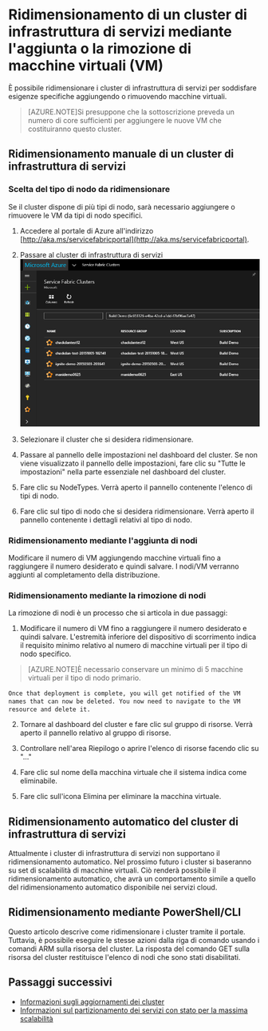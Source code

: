 <properties
   pageTitle="Ridimensionamento di un cluster di infrastruttura di servizi | Microsoft Azure"
   description="Ridimensionare i cluster di infrastruttura di servizi per soddisfare esigenze specifiche aggiungendo o rimuovendo macchine virtuali"
   services="service-fabric"
   documentationCenter=".net"
   authors="ChackDan"
   manager="timlt"
   editor=""/>

<tags
   ms.service="service-fabric"
   ms.devlang="dotnet"
   ms.topic="article"
   ms.tgt_pltfrm="na"
   ms.workload="na"
   ms.date="11/03/2015"
   ms.author="chackdan"/>

# Ridimensionamento di un cluster di infrastruttura di servizi mediante l'aggiunta o la rimozione di macchine virtuali (VM)

È possibile ridimensionare i cluster di infrastruttura di servizi per soddisfare esigenze specifiche aggiungendo o rimuovendo macchine virtuali.

>[AZURE.NOTE]Si presuppone che la sottoscrizione preveda un numero di core sufficienti per aggiungere le nuove VM che costituiranno questo cluster.


## Ridimensionamento manuale di un cluster di infrastruttura di servizi

### Scelta del tipo di nodo da ridimensionare

Se il cluster dispone di più tipi di nodo, sarà necessario aggiungere o rimuovere le VM da tipi di nodo specifici.

1. Accedere al portale di Azure all'indirizzo [http://aka.ms/servicefabricportal](http://aka.ms/servicefabricportal).

2. Passare al cluster di infrastruttura di servizi ![BrowseServiceFabricClusterResource][BrowseServiceFabricClusterResource]

3. Selezionare il cluster che si desidera ridimensionare.

4. Passare al pannello delle impostazioni nel dashboard del cluster. Se non viene visualizzato il pannello delle impostazioni, fare clic su "Tutte le impostazioni" nella parte essenziale nel dashboard del cluster.

5. Fare clic su NodeTypes. Verrà aperto il pannello contenente l'elenco di tipi di nodo.

7. Fare clic sul tipo di nodo che si desidera ridimensionare. Verrà aperto il pannello contenente i dettagli relativi al tipo di nodo.

### Ridimensionamento mediante l'aggiunta di nodi

Modificare il numero di VM aggiungendo macchine virtuali fino a raggiungere il numero desiderato e quindi salvare. I nodi/VM verranno aggiunti al completamento della distribuzione.

### Ridimensionamento mediante la rimozione di nodi

La rimozione di nodi è un processo che si articola in due passaggi:

1. Modificare il numero di VM fino a raggiungere il numero desiderato e quindi salvare. L'estremità inferiore del dispositivo di scorrimento indica il requisito minimo relativo al numero di macchine virtuali per il tipo di nodo specifico.

  >[AZURE.NOTE]È necessario conservare un minimo di 5 macchine virtuali per il tipo di nodo primario.

	Once that deployment is complete, you will get notified of the VM names that can now be deleted. You now need to navigate to the VM resource and delete it.

2. Tornare al dashboard del cluster e fare clic sul gruppo di risorse. Verrà aperto il pannello relativo al gruppo di risorse.

3. Controllare nell'area Riepilogo o aprire l'elenco di risorse facendo clic su "..."

4. Fare clic sul nome della macchina virtuale che il sistema indica come eliminabile.

5. Fare clic sull'icona Elimina per eliminare la macchina virtuale.

## Ridimensionamento automatico del cluster di infrastruttura di servizi

Attualmente i cluster di infrastruttura di servizi non supportano il ridimensionamento automatico. Nel prossimo futuro i cluster si baseranno su set di scalabilità di macchine virtuali. Ciò renderà possibile il ridimensionamento automatico, che avrà un comportamento simile a quello del ridimensionamento automatico disponibile nei servizi cloud.

## Ridimensionamento mediante PowerShell/CLI

Questo articolo descrive come ridimensionare i cluster tramite il portale. Tuttavia, è possibile eseguire le stesse azioni dalla riga di comando usando i comandi ARM sulla risorsa del cluster. La risposta del comando GET sulla risorsa del cluster restituisce l'elenco di nodi che sono stati disabilitati.

## Passaggi successivi

- [Informazioni sugli aggiornamenti dei cluster](service-fabric-cluster-upgrade.md)
- [Informazioni sul partizionamento dei servizi con stato per la massima scalabilità](service-fabric-concepts-partitioning.md)


<!--Image references-->
[BrowseServiceFabricClusterResource]: ./media/service-fabric-cluster-scale-up-down/BrowseServiceFabricClusterResource.png

<!---HONumber=Nov15_HO4-->